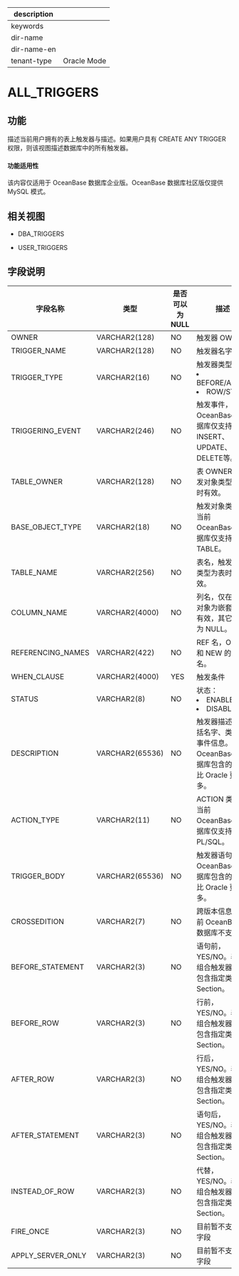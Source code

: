 |description||
|---|---|
|keywords||
|dir-name||
|dir-name-en||
|tenant-type|Oracle Mode|

# ALL_TRIGGERS

## 功能

描述当前用户拥有的表上触发器与描述。如果用户具有 CREATE ANY TRIGGER权限，则该视图描述数据库中的所有触发器。

  <main id="notice" >
    <h4>功能适用性</h4>
    <p>该内容仅适用于 OceanBase 数据库企业版。OceanBase 数据库社区版仅提供 MySQL 模式。</p>
  </main>

## 相关视图

* DBA_TRIGGERS

* USER_TRIGGERS

## 字段说明

|     **字段名称**      |     **类型**      | **是否可以为 NULL** |                                                                  **描述**                                                                  |
|-------------------|-----------------|----------------|------------------------------------------------------------------------------------------------------------------------------------------|
| OWNER             | VARCHAR2(128)   | NO             | 触发器 OWNER                                             |
| TRIGGER_NAME      | VARCHAR2(128)   | NO             | 触发器名字                                                 |
| TRIGGER_TYPE      | VARCHAR2(16)    | NO             | 触发器类型： <li> BEFORE/AFTER   <li> ROW/STMT    |
| TRIGGERING_EVENT  | VARCHAR2(246)   | NO             | 触发事件，当前 OceanBase 数据库仅支持 INSERT、UPDATE、DELETE等。       |
| TABLE_OWNER       | VARCHAR2(128)   | NO             | 表 OWNER，触发对象类型为表时有效。                                  |
| BASE_OBJECT_TYPE  | VARCHAR2(18)    | NO             | 触发对象类型，当前 OceanBase 数据库仅支持 TABLE。                     |
| TABLE_NAME        | VARCHAR2(256)   | NO             | 表名，触发对象类型为表时有效。                                       |
| COLUMN_NAME       | VARCHAR2(4000)  | NO             | 列名，仅在触发对象为嵌套表时有效，其它情况为 NULL。                          |
| REFERENCING_NAMES | VARCHAR2(422)   | NO             | REF 名，OLD 和 NEW 的别名。                                  |
| WHEN_CLAUSE       | VARCHAR2(4000)  | YES            | 触发条件                                                  |
| STATUS            | VARCHAR2(8)     | NO             | 状态： <li> ENABLE   <li> DISABLE              |
| DESCRIPTION       | VARCHAR2(65536) | NO             | 触发器描述，包括名字、类型、事件信息。 当前 OceanBase 数据库包含的信息比 Oracle 更多。                                                                    |
| ACTION_TYPE       | VARCHAR2(11)    | NO             | ACTION 类型，当前 OceanBase 数据库仅支持 PL/SQL。                 |
| TRIGGER_BODY      | VARCHAR2(65536) | NO             | 触发器语句 当前 OceanBase 数据库包含的信息比  Oracle 更多。                                                                                 |
| CROSSEDITION      | VARCHAR2(7)     | NO             | 跨版本信息，当前 OceanBase 数据库不支持。                            |
| BEFORE_STATEMENT  | VARCHAR2(3)     | NO             | 语句前，YES/NO。表示组合触发器是否包含指定类型的 Section。                  |
| BEFORE_ROW        | VARCHAR2(3)     | NO             | 行前，YES/NO。表示组合触发器是否包含指定类型的 Section。                   |
| AFTER_ROW         | VARCHAR2(3)     | NO             | 行后，YES/NO。表示组合触发器是否包含指定类型的 Section。                   |
| AFTER_STATEMENT   | VARCHAR2(3)     | NO             | 语句后，YES/NO。表示组合触发器是否包含指定类型的 Section。                  |
| INSTEAD_OF_ROW    | VARCHAR2(3)     | NO             | 代替，YES/NO。表示组合触发器是否包含指定类型的 Section。                   |
| FIRE_ONCE         | VARCHAR2(3)     | NO             | 目前暂不支持该字段                                             |
| APPLY_SERVER_ONLY | VARCHAR2(3)     | NO             | 目前暂不支持该字段                                             |
